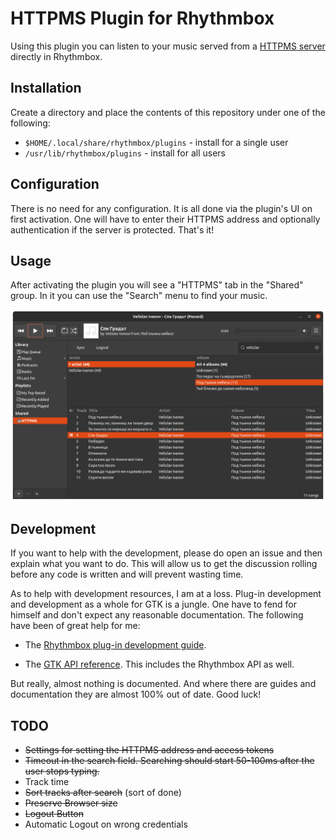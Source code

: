 # HTTPMS Plugin for Rhythmbox

Using this plugin you can listen to your music served from a [HTTPMS server](https://github.com/ironsmile/httpms) directly in Rhythmbox.

## Installation

Create a directory and place the contents of this repository under one of the following:

* `$HOME/.local/share/rhythmbox/plugins` - install for a single user
* `/usr/lib/rhythmbox/plugins` - install for all users

## Configuration

There is no need for any configuration. It is all done via the plugin's UI on first activation. One will have to enter their HTTPMS address and optionally authentication if the server is protected. That's it!

## Usage

After activating the plugin you will see a "HTTPMS" tab in the "Shared" group. In it you can use the "Search" menu to find your music.

[![Plugin Screenshot](images/screenshot.png)](images/screenshot.png)

## Development

If you want to help with the development, please do open an issue and then explain what you want to do. This will allow us to get the discussion rolling before any code is written and will prevent wasting time.

As to help with development resources, I am at a loss. Plug-in development and development as a whole for GTK is a jungle. One have to fend for himself and don't expect any reasonable documentation. The following have been of great help for me:

* The [Rhythmbox plug-in development guide](https://wiki.gnome.org/Apps/Rhythmbox/Plugins/WritingGuide).

* The [GTK API reference](https://lazka.github.io/pgi-docs/#RB-3.0/classes/Source.html#rb-source-fields). This includes the Rhythmbox API as well.

But really, almost nothing is documented. And where there are guides and documentation they are almost 100% out of date. Good luck!

## TODO

* ~~Settings for setting the HTTPMS address and access tokens~~
* ~~Timeout in the search field. Searching should start 50-100ms after the user stops typing.~~
* Track time
* ~~Sort tracks after search~~ (sort of done)
* ~~Preserve Browser size~~
* ~~Logout Button~~
* Automatic Logout on wrong credentials
